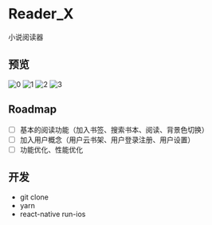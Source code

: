# Reader_X

小说阅读器

## 预览
![0](https://static.xuqiang.me/public/images/172623.png)
![1](https://static.xuqiang.me/public/images/045856.png)
![2](https://static.xuqiang.me/public/images/045846.png)
![3](https://static.xuqiang.me/public/images/084314.png)

## Roadmap

- [ ] 基本的阅读功能（加入书签、搜索书本、阅读、背景色切换）
- [ ] 加入用户概念（用户云书架、用户登录注册、用户设置）
- [ ] 功能优化、性能优化

## 开发

* git clone
* yarn
* react-native run-ios
